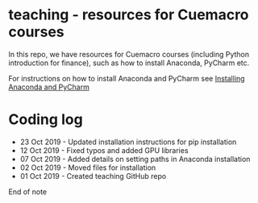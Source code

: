 # teaching - resources for Cuemacro courses

In this repo, we have resources for Cuemacro courses (including Python introduction for finance), such as how to install Anaconda, PyCharm etc.

For instructions on how to install Anaconda and PyCharm see [Installing Anaconda and PyCharm](pythoncourse/installation/installing_anaconda_and_pycharm.ipynb)

# Coding log

* 23 Oct 2019 - Updated installation instructions for pip installation
* 12 Oct 2019 - Fixed typos and added GPU libraries
* 07 Oct 2019 - Added details on setting paths in Anaconda installation
* 02 Oct 2019 - Moved files for installation
* 01 Oct 2019 - Created teaching GitHub repo

End of note

